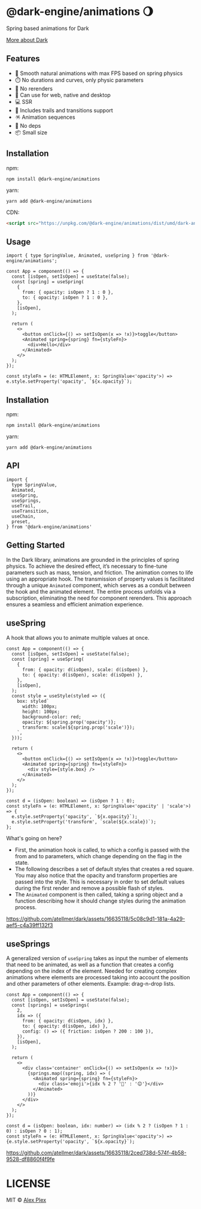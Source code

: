# @dark-engine/animations 🌖

Spring based animations for Dark

[More about Dark](https://github.com/atellmer/dark)

## Features
- 🎉 Smooth natural animations with max FPS based on spring physics
- ⏱️ No durations and curves, only physic parameters
- 🔄 No rerenders
- 🧭 Can use for web, native and desktop
- 💻 SSR
- 🎊 Includes trails and transitions support
- 🪅 Animation sequences
- 🚫 No deps
- 📦 Small size

## Installation
npm:
```
npm install @dark-engine/animations
```

yarn:
```
yarn add @dark-engine/animations
```

CDN:
```html
<script src="https://unpkg.com/@dark-engine/animations/dist/umd/dark-animations.production.min.js"></script>
```

## Usage

```tsx
import { type SpringValue, Animated, useSpring } from '@dark-engine/animations';
```

```tsx
const App = component(() => {
  const [isOpen, setIsOpen] = useState(false);
  const [spring] = useSpring(
    {
      from: { opacity: isOpen ? 1 : 0 },
      to: { opacity: isOpen ? 1 : 0 },
    },
    [isOpen],
  );

  return (
    <>
      <button onClick={() => setIsOpen(x => !x)}>toggle</button>
      <Animated spring={spring} fn={styleFn}>
        <div>Hello</div>
      </Animated>
    </>
  );
});

const styleFn = (e: HTMLElement, x: SpringValue<'opacity'>) => e.style.setProperty('opacity', `${x.opacity}`);
```

## Installation
npm:
```
npm install @dark-engine/animations
```

yarn:
```
yarn add @dark-engine/animations
```

## API
```tsx
import {
  type SpringValue,
  Animated,
  useSpring,
  useSprings,
  useTrail,
  useTransition,
  useChain,
  preset,
} from '@dark-engine/animations'
```

## Getting Started
In the Dark library, animations are grounded in the principles of spring physics. To achieve the desired effect, it’s necessary to fine-tune parameters such as mass, tension, and friction. The animation comes to life using an appropriate hook. The transmission of property values is facilitated through a unique `Animated` component, which serves as a conduit between the hook and the animated element. The entire process unfolds via a subscription, eliminating the need for component rerenders. This approach ensures a seamless and efficient animation experience.


## useSpring

A hook that allows you to animate multiple values at once.

```tsx
const App = component(() => {
  const [isOpen, setIsOpen] = useState(false);
  const [spring] = useSpring(
    {
      from: { opacity: d(isOpen), scale: d(isOpen) },
      to: { opacity: d(isOpen), scale: d(isOpen) },
    },
    [isOpen],
  );
  const style = useStyle(styled => ({
    box: styled`
      width: 100px;
      height: 100px;
      background-color: red;
      opacity: ${spring.prop('opacity')};
      transform: scale(${spring.prop('scale')});
    `,
  }));

  return (
    <>
      <button onClick={() => setIsOpen(x => !x)}>toggle</button>
      <Animated spring={spring} fn={styleFn}>
        <div style={style.box} />
      </Animated>
    </>
  );
});

const d = (isOpen: boolean) => (isOpen ? 1 : 0);
const styleFn = (e: HTMLElement, x: SpringValue<'opacity' | 'scale'>) => {
  e.style.setProperty('opacity', `${x.opacity}`);
  e.style.setProperty('transform', `scale(${x.scale})`);
};
```

What's going on here?
- First, the animation hook is called, to which a config is passed with the from and to parameters, which change depending on the flag in the state.
- The following describes a set of default styles that creates a red square. You may also notice that the opacity and transform properties are passed into the style. This is necessary in order to set default values during the first render and remove a possible flash of styles.
- The `Animated` component is then called, taking a spring object and a function describing how it should change styles during the animation process.

https://github.com/atellmer/dark/assets/16635118/5c08c9d1-181a-4a29-aef5-c4a39ff132f3


## useSprings

A generalized version of `useSpring` takes as input the number of elements that need to be animated, as well as a function that creates a config depending on the index of the element. Needed for creating complex animations where elements are processed taking into account the position and other parameters of other elements. Example: drag-n-drop lists.

```tsx
const App = component(() => {
  const [isOpen, setIsOpen] = useState(false);
  const [springs] = useSprings(
    2,
    idx => ({
      from: { opacity: d(isOpen, idx) },
      to: { opacity: d(isOpen, idx) },
      config: () => ({ friction: isOpen ? 200 : 100 }),
    }),
    [isOpen],
  );

  return (
    <>
      <div class='container' onClick={() => setIsOpen(x => !x)}>
        {springs.map((spring, idx) => (
          <Animated spring={spring} fn={styleFn}>
            <div class='emoji'>{idx % 2 ? '🤪' : '😊'}</div>
          </Animated>
        ))}
      </div>
    </>
  );
});

const d = (isOpen: boolean, idx: number) => (idx % 2 ? (isOpen ? 1 : 0) : isOpen ? 0 : 1);
const styleFn = (e: HTMLElement, x: SpringValue<'opacity'>) => {e.style.setProperty('opacity', `${x.opacity}`);
```

https://github.com/atellmer/dark/assets/16635118/2ced738d-574f-4b58-9528-df8860f4f9fe

# LICENSE

MIT © [Alex Plex](https://github.com/atellmer)

